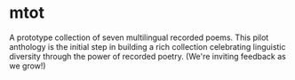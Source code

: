 # mtot
A prototype collection of seven multilingual recorded poems. This pilot anthology is the initial step in building a rich collection celebrating linguistic diversity through the power of recorded poetry. (We're inviting feedback as we grow!)
